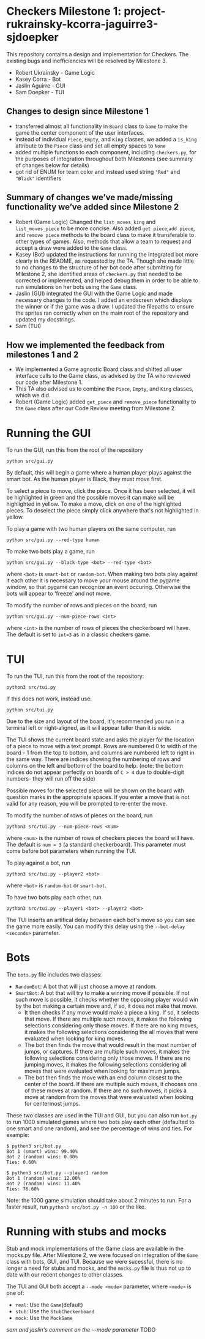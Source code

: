 # Checkers Milestone 1: project-rukrainsky-kcorra-jaguirre3-sjdoepker
This repository contains a design and implementation for Checkers. The existing bugs and inefficiencies will be resolved by Milestone 3. 

- Robert Ukrainsky - Game Logic
- Kasey Corra - Bot
- Jaslin Aguirre - GUI
- Sam Doepker - TUI

## Changes to design since Milestone 1
- transferred almost all functionality in `Board` class to `Game` to make the game the center component of the user interfaces. 
- instead of individual `Piece`, `Empty`, and `King` classes, we added a `is_king` attribute to the `Piece` class and set all empty spaces to `None`
- added multiple functions to each component, including `checkers.py`, for the purposes of integration throughout both Milestones (see summary of changes below for details)
- got rid of ENUM for team color and instead used string `"Red"` and `"Black"` identifiers 

## Summary of changes we’ve made/missing functionality we’ve added since Milestone 2
- Robert (Game Logic) Changed the `list_moves_king` and `list_moves_piece` to be more concise.
Also added `get piece`,`add piece`, and `remove piece` methods to the board class to make it
transferable to other types of games. Also, methods that allow a team to request and accept
a draw were added to the `Game` class. 
- Kasey (Bot) updated the instructions for running the integrated bot more clearly in the README, as requested by the TA. Though she made little to no changes to the structure of her bot code after submitting for Milestone 2, she identified areas of `checkers.py` that needed to be corrected or implemented, and helped debug them in order to be able to run simulations on her bots using the `Game` class. 
- Jaslin (GUI) integrated the GUI with the Game Logic and made necessary changes to the code. I added an endscreen which displays the winner or if the game was a draw. I updated the filepaths to ensure the sprites ran correctly when on the main root of the repository and updated my docstrings.
- Sam (TUI)


## How we implemented the feedback from milestones 1 and 2
- We implemented a Game agnostic Board class and shifted all user interface calls to the Game class, as advised by the TA who reviewed our code after Milestone 1.
- This TA also advised us to combine the `Piece`, `Empty`, and `King` classes, which we did. 
- Robert (Game Logic) added `get_piece` and `remove_piece` functionality to the `Game` class after our Code Review meeting from Milestone 2


# Running the GUI
To run the GUI, run this from the root of the repository
```
python src/gui.py
```
By default, this will begin a game where a human player plays against the smart
bot. As the human player is Black, they must move first. 

To select a piece to move, click the piece. Once it has been selected, it will be
highlighted in green and the possible moves it can make will be highlighted in
yellow. To make a move, click on one of the highlighted pieces. To deselect the
piece simply click anywhere that's not highlighted in yellow.

To play a game with two human players on the same computer, run
```
python src/gui.py --red-type human
```

To make two bots play a game, run
```
python src/gui.py --black-type <bot> --red-type <bot>
```
where ```<bot>``` is ``smart-bot`` or ``random-bot``. When making two bots play
against it each other it is necessary to move your mouse around the pygame
window, so that pygame can recognize an event occuring. Otherwise the bots
will appear to 'freeze' and not move. 

To modify the number of rows and pieces on the board, run
```
python src/gui.py --num-piece-rows <int>
```
where ``<int>`` is the number of rows of pieces the checkerboard will have. 
The default is set to ``int=3`` as in a classic checkers game.

# TUI

To run the TUI, run this from the root of the repository:
```
python3 src/tui.py
```
If this does not work, instead use:
```
python src/tui.py
```
    
Due to the size and layout of the board, it's recommended you run in a terminal
left or right-aligned, as it will appear taller than it is wide.

The TUI shows the current board state and asks the player for the location of
a piece to move with a text prompt. Rows are numbered 0 to width of the 
board - 1 from the top to bottom, and columns are numbered left to right in the
same way. There are indices showing the numbering of rows and columns on the 
left and bottom of the board to help. (note: the bottom indices do not appear
perfectly on boards of ``C > 4`` due to double-digit numbers- they will run off
the side)

Possible moves for the selected piece will be shown on the board with question
marks in the appropriate spaces. If you enter a move that is not valid for any
reason, you will be prompted to re-enter the move.

To modify the number of rows of pieces on the board, run
```
python3 src/tui.py --num-piece-rows <num>
```
where ``<num>`` is the number of rows of checkers pieces the board will have.
The default is ``num = 3`` (a standard checkerboard). This parameter must come 
before bot parameters when running the TUI.

To play against a bot, run
```
python3 src/tui.py --player2 <bot>
```
where ``<bot>`` is ``random-bot`` or ``smart-bot``.

To have two bots play each other, run
```
python3 src/tui.py --player1 <bot> --player2 <bot>
```
The TUI inserts an artifical delay between each bot's move so you can see the 
game more easily. You can modify this delay using the ``--bot-delay <seconds>``
parameter.

# Bots
The `bots.py` file includes two classes:
- `RandomBot`: A bot that will just choose a move at random. 
- `SmartBot`: A bot that will try to make a winning move if possible. If not such move is possible, it checks whether the opposing player would win by the bot making a certain move and, if so, it does not make that move. 
    - It then checks if any move would make a piece a king. If so, it selects that move. If there are multiple such moves, it makes the following selections considering only those moves. If there are no king moves, it makes the following selections considering the all moves that were evaluated when looking for king moves.
    - The bot then finds the move that would result in the most number of jumps, or captures. If there are multiple such moves, it makes the following selections considering only those moves. If there are no jumping moves, it makes the following selections considering all moves that were evaluated when looking for maximum jumps.
    - The bot then finds the move with an end column closest to the center of the board. If there are multiple such moves, it chooses one of these moves at random. If there are no such moves, it picks a move at random from the moves that were evaluated when looking for centermost jumps.

These two classes are used in the TUI and GUI, but you can also run `bot.py` to run 1000 simulated games where two bots play each other (defaulted to one smart and one random), and see the percentage of wins and ties. For example:
```
$ python3 src/bot.py
Bot 1 (smart) wins: 99.40%
Bot 2 (random) wins: 0.00%
Ties: 0.60%

$ python3 src/bot.py --player1 random
Bot 1 (random) wins: 12.00%
Bot 2 (random) wins: 11.40%
Ties: 76.60%
```
Note: the 1000 game simulation should take about 2 minutes to run. For a faster result, run `python3 src/bot.py -n 100` or the like.


# Running with stubs and mocks
Stub and mock implementations of the Game class are available in the mocks.py file. After Milestone 2, we were focused on integration of the `Game` class with bots, GUI, and TUI. Because we were sucessful, there is no longer a need for stubs and mocks, and the `mocks.py` file is thus not up to date with our recent changes to other classes. 

The TUI and GUI both accept a `--mode <mode>` parameter, where `<mode>` is one of:
- `real`: Use the `Game`(default)
- `stub`: Use the `StubCheckerboard`
- `mock`: Use the `MockGame`

*sam and jaslin's comment on the --mode parameter* TODO